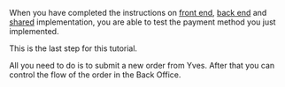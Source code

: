 When you have completed the instructions on [front end](https://documentation.spryker.com/docs/en/ht-invoice-payment-fe), [back end](https://documentation.spryker.com/docs/en/ht-invoice-payment-be) and [shared](https://documentation.spryker.com/docs/en/ht-invoice-payment-fe-be-shared) implementation, you are able to test the payment method you just implemented.

 This is the last step for this tutorial.

All you need to do is to submit a new order from Yves. After that you can control the flow of the order in the Back Office.
